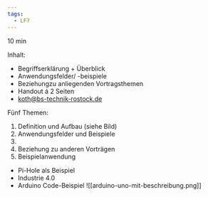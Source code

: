```yaml
---
tags:
  - LF7
---
```


10 min

Inhalt:
- Begriffserklärung + Überblick
- Anwendungsfelder/ -beispiele
- Beziehungzu anliegenden Vortragsthemen
- Handout á 2 Seiten
- koth@bs-technik-rostock.de




Fünf Themen:
1. Definition und Aufbau (siehe Bild)
2. Anwendungsfelder und Beispiele
3. 
4. Beziehung zu anderen Vorträgen
5. Beispielanwendung

- Pi-Hole als Beispiel
- Industrie 4.0
- Arduino Code-Beispiel
![[arduino-uno-mit-beschreibung.png]]